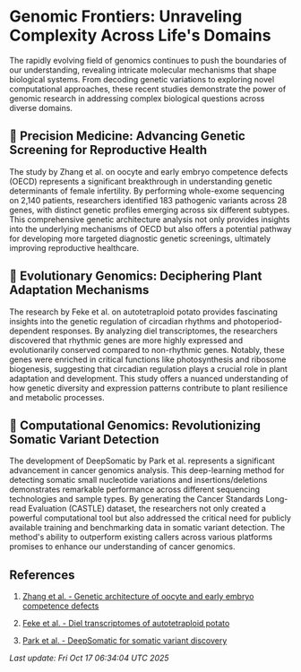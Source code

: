 # Genomic Frontiers: Unraveling Complexity Across Life's Domains

The rapidly evolving field of genomics continues to push the boundaries of our understanding, revealing intricate molecular mechanisms that shape biological systems. From decoding genetic variations to exploring novel computational approaches, these recent studies demonstrate the power of genomic research in addressing complex biological questions across diverse domains.

## 🧬 Precision Medicine: Advancing Genetic Screening for Reproductive Health

The study by Zhang et al. on oocyte and early embryo competence defects (OECD) represents a significant breakthrough in understanding genetic determinants of female infertility. By performing whole-exome sequencing on 2,140 patients, researchers identified 183 pathogenic variants across 28 genes, with distinct genetic profiles emerging across six different subtypes. This comprehensive genetic architecture analysis not only provides insights into the underlying mechanisms of OECD but also offers a potential pathway for developing more targeted diagnostic genetic screenings, ultimately improving reproductive healthcare.

## 🌱 Evolutionary Genomics: Deciphering Plant Adaptation Mechanisms

The research by Feke et al. on autotetraploid potato provides fascinating insights into the genetic regulation of circadian rhythms and photoperiod-dependent responses. By analyzing diel transcriptomes, the researchers discovered that rhythmic genes are more highly expressed and evolutionarily conserved compared to non-rhythmic genes. Notably, these genes were enriched in critical functions like photosynthesis and ribosome biogenesis, suggesting that circadian regulation plays a crucial role in plant adaptation and development. This study offers a nuanced understanding of how genetic diversity and expression patterns contribute to plant resilience and metabolic processes.

## 🔬 Computational Genomics: Revolutionizing Somatic Variant Detection

The development of DeepSomatic by Park et al. represents a significant advancement in cancer genomics analysis. This deep-learning method for detecting somatic small nucleotide variations and insertions/deletions demonstrates remarkable performance across different sequencing technologies and sample types. By generating the Cancer Standards Long-read Evaluation (CASTLE) dataset, the researchers not only created a powerful computational tool but also addressed the critical need for publicly available training and benchmarking data in somatic variant detection. The method's ability to outperform existing callers across various platforms promises to enhance our understanding of cancer genomics.

## References

1. [Zhang et al. - Genetic architecture of oocyte and early embryo competence defects](https://pubmed.ncbi.nlm.nih.gov/41102564)

2. [Feke et al. - Diel transcriptomes of autotetraploid potato](https://pubmed.ncbi.nlm.nih.gov/41102621)

3. [Park et al. - DeepSomatic for somatic variant discovery](https://pubmed.ncbi.nlm.nih.gov/41102444)

*Last update: Fri Oct 17 06:34:04 UTC 2025*
